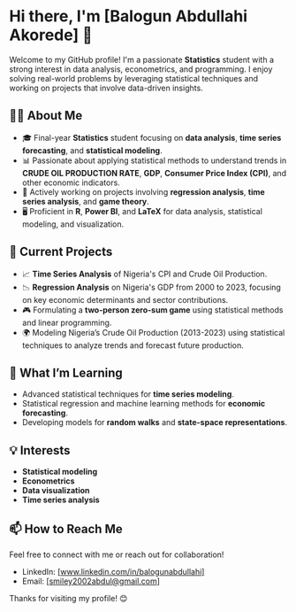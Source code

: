# Hi there, I'm [Balogun Abdullahi Akorede] 👋

Welcome to my GitHub profile! I'm a passionate **Statistics** student with a strong interest in data analysis, econometrics, and programming. I enjoy solving real-world problems by leveraging statistical techniques and working on projects that involve data-driven insights.

## 👨‍💻 About Me

- 🎓 Final-year **Statistics** student focusing on **data analysis**, **time series forecasting**, and **statistical modeling**.
- 📊 Passionate about applying statistical methods to understand trends in **CRUDE OIL PRODUCTION RATE**, **GDP**, **Consumer Price Index (CPI)**, and other economic indicators.
- 🔬 Actively working on projects involving **regression analysis**, **time series analysis**, and **game theory**.
- 🖥️ Proficient in **R**, **Power BI**, and **LaTeX** for data analysis, statistical modeling, and visualization.

## 🚀 Current Projects

- 📈 **Time Series Analysis** of Nigeria's CPI and Crude Oil Production.
- 📉 **Regression Analysis** on Nigeria's GDP from 2000 to 2023, focusing on key economic determinants and sector contributions.
- 🎮 Formulating a **two-person zero-sum game** using statistical methods and linear programming.
- 🌍 Modeling Nigeria’s Crude Oil Production (2013-2023) using statistical techniques to analyze trends and forecast future production.

## 🌱 What I’m Learning

- Advanced statistical techniques for **time series modeling**.
- Statistical regression and machine learning methods for **economic forecasting**.
- Developing models for **random walks** and **state-space representations**.

## 💡 Interests

- **Statistical modeling**
- **Econometrics**
- **Data visualization**
- **Time series analysis**

## 📫 How to Reach Me

Feel free to connect with me or reach out for collaboration!

- LinkedIn: [www.linkedin.com/in/balogunabdullahi]
- Email: [smiley2002abdul@gmail.com]

Thanks for visiting my profile! 😊
